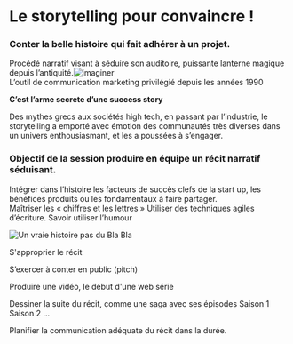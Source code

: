 
# Le storytelling pour convaincre !

### Conter la belle histoire qui fait adhérer à un projet.

Procédé narratif visant à séduire son auditoire, puissante lanterne magique depuis l’antiquité.![imaginer](http://i.imgur.com/8ibQ2mX.jpg)  
L’outil de communication marketing privilégié depuis les années 1990

**C’est l’arme secrete d’une success story**

Des mythes grecs aux sociétés high tech, en passant par l’industrie, le storytelling a emporté avec émotion des communautés très diverses dans un univers enthousiasmant, et les a poussées à s’engager.

### Objectif de la session produire en équipe un récit narratif séduisant.

Intégrer dans l’histoire les facteurs de succès clefs de la start up, les bénéfices produits ou les fondamentaux à faire partager.  
Maîtriser les « chiffres et les lettres » Utiliser des techniques agiles d’écriture.
Savoir utiliser l’humour 

  ![Un vraie histoire pas du Bla Bla](http://i.imgur.com/vPwn5xW.jpg)


S'approprier le récit 

S’exercer à conter en public (pitch)

Produire une vidéo, le début d'une web série

Dessiner la suite du récit, comme une saga avec ses  épisodes Saison 1 Saison 2 ... 

Planifier la communication adéquate du récit dans la durée.
